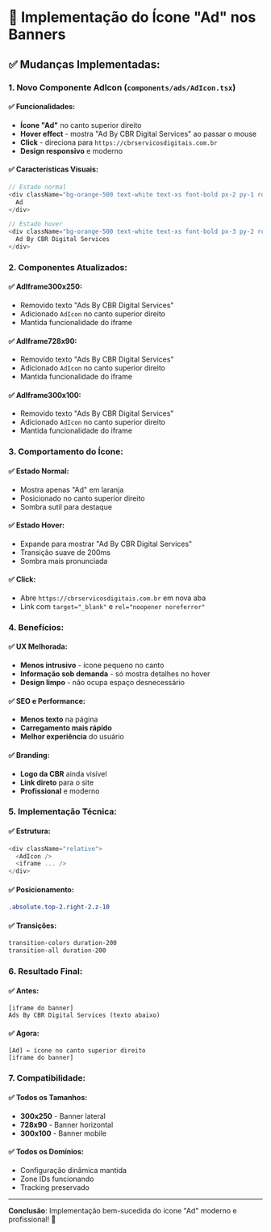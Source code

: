 # 🎯 Implementação do Ícone "Ad" nos Banners

## ✅ **Mudanças Implementadas:**

### **1. Novo Componente AdIcon (`components/ads/AdIcon.tsx`)**

#### **✅ Funcionalidades:**
- **Ícone "Ad"** no canto superior direito
- **Hover effect** - mostra "Ad By CBR Digital Services" ao passar o mouse
- **Click** - direciona para `https://cbrservicosdigitais.com.br`
- **Design responsivo** e moderno

#### **✅ Características Visuais:**
```typescript
// Estado normal
<div className="bg-orange-500 text-white text-xs font-bold px-2 py-1 rounded-md shadow-md">
  Ad
</div>

// Estado hover
<div className="bg-orange-500 text-white text-xs font-bold px-3 py-2 rounded-md shadow-lg">
  Ad By CBR Digital Services
</div>
```

### **2. Componentes Atualizados:**

#### **✅ AdIframe300x250:**
- Removido texto "Ads By CBR Digital Services"
- Adicionado `AdIcon` no canto superior direito
- Mantida funcionalidade do iframe

#### **✅ AdIframe728x90:**
- Removido texto "Ads By CBR Digital Services"
- Adicionado `AdIcon` no canto superior direito
- Mantida funcionalidade do iframe

#### **✅ AdIframe300x100:**
- Removido texto "Ads By CBR Digital Services"
- Adicionado `AdIcon` no canto superior direito
- Mantida funcionalidade do iframe

### **3. Comportamento do Ícone:**

#### **✅ Estado Normal:**
- Mostra apenas "Ad" em laranja
- Posicionado no canto superior direito
- Sombra sutil para destaque

#### **✅ Estado Hover:**
- Expande para mostrar "Ad By CBR Digital Services"
- Transição suave de 200ms
- Sombra mais pronunciada

#### **✅ Click:**
- Abre `https://cbrservicosdigitais.com.br` em nova aba
- Link com `target="_blank"` e `rel="noopener noreferrer"`

### **4. Benefícios:**

#### **✅ UX Melhorada:**
- **Menos intrusivo** - ícone pequeno no canto
- **Informação sob demanda** - só mostra detalhes no hover
- **Design limpo** - não ocupa espaço desnecessário

#### **✅ SEO e Performance:**
- **Menos texto** na página
- **Carregamento mais rápido**
- **Melhor experiência** do usuário

#### **✅ Branding:**
- **Logo da CBR** ainda visível
- **Link direto** para o site
- **Profissional** e moderno

### **5. Implementação Técnica:**

#### **✅ Estrutura:**
```typescript
<div className="relative">
  <AdIcon />
  <iframe ... />
</div>
```

#### **✅ Posicionamento:**
```css
.absolute.top-2.right-2.z-10
```

#### **✅ Transições:**
```css
transition-colors duration-200
transition-all duration-200
```

### **6. Resultado Final:**

#### **✅ Antes:**
```
[iframe do banner]
Ads By CBR Digital Services (texto abaixo)
```

#### **✅ Agora:**
```
[Ad] ← ícone no canto superior direito
[iframe do banner]
```

### **7. Compatibilidade:**

#### **✅ Todos os Tamanhos:**
- **300x250** - Banner lateral
- **728x90** - Banner horizontal
- **300x100** - Banner mobile

#### **✅ Todos os Domínios:**
- Configuração dinâmica mantida
- Zone IDs funcionando
- Tracking preservado

---

**Conclusão**: Implementação bem-sucedida do ícone "Ad" moderno e profissional! 🎉 